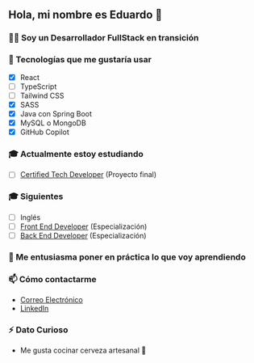 ## Hola, mi nombre es Eduardo 👋

### 👨‍💻 Soy un Desarrollador FullStack en transición

### 🚀 Tecnologías que me gustaría usar
- [x] React
- [ ] TypeScript
- [ ] Tailwind CSS
- [x] SASS
- [x] Java con Spring Boot
- [x] MySQL o MongoDB
- [x] GitHub Copilot

### 🎓 Actualmente estoy estudiando
- [ ] [Certified Tech Developer](https://www.digitalhouse.com/productos/programacion/certified-tech-developer) (Proyecto final)

### 🎓 Siguientes
- [ ] Inglés
- [ ] [Front End Developer](https://www.digitalhouse.com/productos/programacion/front-end-developer) (Especialización)
- [ ] [Back End Developer](https://www.digitalhouse.com/productos/programacion/front-end-developer) (Especialización)

### 💼 Me entusiasma poner en práctica lo que voy aprendiendo

### 📫 Cómo contactarme
- [Correo Electrónico](mailto:edugonzalezdev@gmail.com)
- [LinkedIn](https://www.linkedin.com/in/egonzalezy)

### ⚡ Dato Curioso
- Me gusta cocinar cerveza artesanal 🍻
<!--
**edugonzalezDev/edugonzalezDev** is a ✨ _special_ ✨ repository because its `README.md` (this file) appears on your GitHub profile.

Here are some ideas to get you started:

- 🔭 I’m currently working on ...
- 🌱 I’m currently learning ...
- 👯 I’m looking to collaborate on ...
- 🤔 I’m looking for help with ...
- 💬 Ask me about ...
- 📫 How to reach me: ...
- 😄 Pronouns: ...
- ⚡ Fun fact: ...
-->
